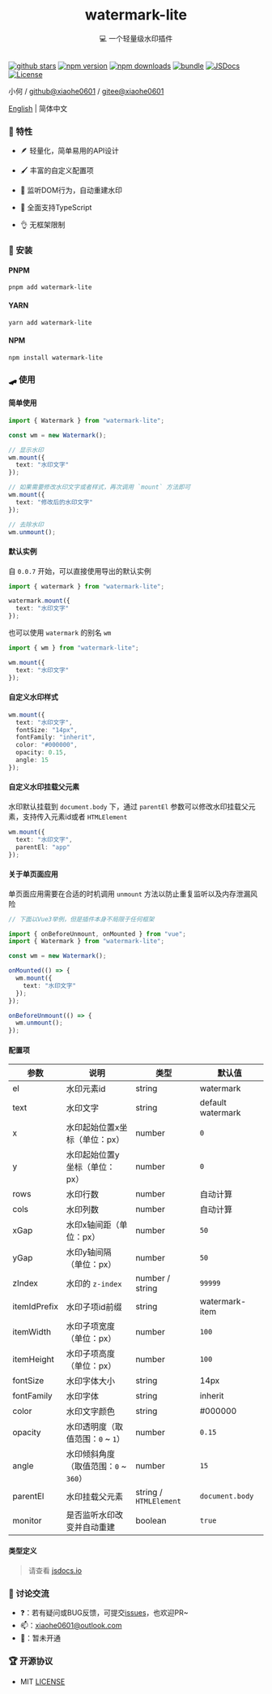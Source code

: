 <div align="center">
  <h1>watermark-lite</h1>
  <span>💻 一个轻量级水印插件</span>
</div>

<br>

[![github stars][github-stars-src]][github-stars-href]
[![npm version][npm-version-src]][npm-version-href]
[![npm downloads][npm-downloads-src]][npm-downloads-href]
[![bundle][bundle-src]][bundle-href]
[![JSDocs][jsdocs-src]][jsdocs-href]
[![License][license-src]][license-href]

小何 / [github@xiaohe0601](https://github.com/xiaohe0601) / [gitee@xiaohe0601](https://gitee.com/xiaohe0601)

[English](../README.md) | 简体中文

### 🎉 特性

- 🪶 轻量化，简单易用的API设计

- 🖌️ 丰富的自定义配置项

- 🔐 监听DOM行为，自动重建水印

- 🧀 全面支持TypeScript

- 👌 无框架限制

### 🚁 安装

#### PNPM

``` shell
pnpm add watermark-lite
```

#### YARN

``` shell
yarn add watermark-lite
```

#### NPM

``` shell
npm install watermark-lite
```

### 🛹 使用

#### 简单使用

```ts
import { Watermark } from "watermark-lite";

const wm = new Watermark();

// 显示水印
wm.mount({
  text: "水印文字"
});

// 如果需要修改水印文字或者样式，再次调用 `mount` 方法即可
wm.mount({
  text: "修改后的水印文字"
});

// 去除水印
wm.unmount();
```

#### 默认实例

自 `0.0.7` 开始，可以直接使用导出的默认实例

```ts
import { watermark } from "watermark-lite";

watermark.mount({
  text: "水印文字"
});
```

也可以使用 `watermark` 的别名 `wm`

```ts
import { wm } from "watermark-lite";

wm.mount({
  text: "水印文字"
});
```

#### 自定义水印样式

```ts
wm.mount({
  text: "水印文字",
  fontSize: "14px",
  fontFamily: "inherit",
  color: "#000000",
  opacity: 0.15,
  angle: 15
});
```

#### 自定义水印挂载父元素

水印默认挂载到 `document.body` 下，通过 `parentEl` 参数可以修改水印挂载父元素，支持传入元素id或者 `HTMLElement`

```ts
wm.mount({
  text: "水印文字",
  parentEl: "app"
});
```

#### 关于单页面应用

单页面应用需要在合适的时机调用 `unmount` 方法以防止重复监听以及内存泄漏风险

```ts
// 下面以Vue3举例，但是插件本身不局限于任何框架

import { onBeforeUnmount, onMounted } from "vue";
import { Watermark } from "watermark-lite";

const wm = new Watermark();

onMounted(() => {
  wm.mount({
    text: "水印文字"
  });
});

onBeforeUnmount(() => {
  wm.unmount();
});
```

#### 配置项

| 参数           | 说明                       | 类型                     | 默认值               |
|--------------|--------------------------|------------------------|-------------------|
| el           | 水印元素id                   | string                 | watermark         |
| text         | 水印文字                     | string                 | default watermark |
| x            | 水印起始位置x坐标（单位：px）         | number                 | `0`               |
| y            | 水印起始位置y坐标（单位：px）         | number                 | `0`               |
| rows         | 水印行数                     | number                 | 自动计算              |
| cols         | 水印列数                     | number                 | 自动计算              |
| xGap         | 水印x轴间距（单位：px）            | number                 | `50`              |
| yGap         | 水印y轴间隔（单位：px）            | number                 | `50`              |
| zIndex       | 水印的 `z-index`            | number / string        | `99999`           |
| itemIdPrefix | 水印子项id前缀                 | string                 | watermark-item    |
| itemWidth    | 水印子项宽度（单位：px）            | number                 | `100`             |
| itemHeight   | 水印子项高度（单位：px）            | number                 | `100`             |
| fontSize     | 水印字体大小                   | string                 | 14px              |
| fontFamily   | 水印字体                     | string                 | inherit           |
| color        | 水印文字颜色                   | string                 | #000000           |
| opacity      | 水印透明度（取值范围：`0` ~ `1`）    | number                 | `0.15`            |
| angle        | 水印倾斜角度（取值范围：`0` ~ `360`） | number                 | `15`              |
| parentEl     | 水印挂载父元素                  | string / `HTMLElement` | `document.body`   |
| monitor      | 是否监听水印改变并自动重建            | boolean                | `true`            |

#### 类型定义

> 请查看 [jsdocs.io](https://www.jsdocs.io/package/watermark-lite)

### 🐶 讨论交流

- ❓：若有疑问或BUG反馈，可提交[issues](https://github.com/xiaohe0601/watermark-lite/issues)，也欢迎PR~
- 📫：[xiaohe0601@outlook.com](mailto:xiaohe0601@outlook.com)
- 🐧：暂未开通

### 🏆 开源协议

- MIT [LICENSE](./LICENSE)

<!-- Badges -->

[github-stars-src]: https://img.shields.io/github/stars/xiaohe0601/watermark-lite?style=flat&colorA=080f12&colorB=1fa669&logo=GitHub

[github-stars-href]: https://github.com/xiaohe0601/watermark-lite

[npm-version-src]: https://img.shields.io/npm/v/watermark-lite?style=flat&colorA=080f12&colorB=1fa669

[npm-version-href]: https://npmjs.com/package/watermark-lite

[npm-downloads-src]: https://img.shields.io/npm/dm/watermark-lite?style=flat&colorA=080f12&colorB=1fa669

[npm-downloads-href]: https://npmjs.com/package/watermark-lite

[bundle-src]: https://img.shields.io/bundlephobia/minzip/watermark-lite?style=flat&colorA=080f12&colorB=1fa669&label=minzip

[bundle-href]: https://bundlephobia.com/result?p=watermark-lite

[jsdocs-src]: https://img.shields.io/badge/jsdocs-reference-080f12?style=flat&colorA=080f12&colorB=1fa669

[jsdocs-href]: https://www.jsdocs.io/package/watermark-lite

[license-src]: https://img.shields.io/github/license/xiaohe0601/watermark-lite.svg?style=flat&colorA=080f12&colorB=1fa669

[license-href]: https://github.com/xiaohe0601/watermark-lite/blob/main/LICENSE